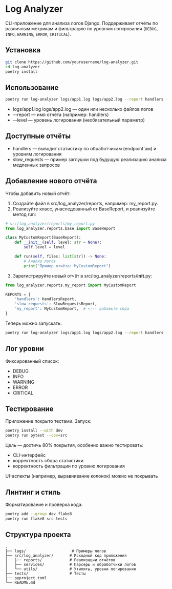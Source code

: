 # Log Analyzer

CLI-приложение для анализа логов Django. Поддерживает отчёты по различным метрикам и фильтрацию по уровням логирования (`DEBUG`, `INFO`, `WARNING`, `ERROR`, `CRITICAL`).


## Установка

```bash
git clone https://github.com/yourusername/log-analyzer.git
cd log-analyzer
poetry install
```


## Использование

```bash
poetry run log-analyzer logs/app1.log logs/app2.log --report handlers --level ERROR
```
- logs/app1.log logs/app2.log — один или несколько файлов логов
- --report — имя отчёта (например: handlers)
- --level — уровень логирования (необязательный параметр)


## Доступные отчёты

- handlers — выводит статистику по обработчикам (endpoint'ам) и уровням логирования
- slow_requests — пример заглушки под будущую реализацию анализа медленных запросов


## Добавление нового отчёта

Чтобы добавить новый отчёт:
1) Создайте файл в src/log_analyzer/reports, например: my_report.py. 
2) Реализуйте класс, унаследованный от BaseReport, и реализуйте метод run:
```python
# src/log_analyzer/reports/my_report.py
from log_analyzer.reports.base import BaseReport

class MyCustomReport(BaseReport):
    def __init__(self, level: str = None):
        self.level = level

    def run(self, files: list[str]) -> None:
        # Анализ логов
        print("Пример отчёта: MyCustomReport")
```
3) Зарегистрируйте новый отчёт в src/log_analyzer/reports/__init__.py:
```python
from log_analyzer.reports.my_report import MyCustomReport

REPORTS = {
    'handlers': HandlersReport,
    'slow_requests': SlowRequestsReport,
    'my_report': MyCustomReport,  # <--- добавьте сюда
}

```
Теперь можно запускать:
```bash
poetry run log-analyzer logs/app1.log logs/app2.log --report handlers --level ERROR
```


## Лог уровни

Фиксированный список:
- DEBUG
- INFO
- WARNING
- ERROR
- CRITICAL


## Тестирование

Приложение покрыто тестами. Запуск:
```bash
poetry install --with dev
poetry run pytest --cov=src
```
Цель — достичь 80% покрытия, особенно важно тестировать:
- CLI-интерфейс
- корректность сбора статистики
- корректность фильтрации по уровню логирования

UI-аспекты (например, выравнивание колонок) можно не покрывать


## Линтинг и стиль

Форматирование и проверка кода:
```bash
poetry add --group dev flake8
poetry run flake8 src tests
```


## Структура проекта

```
.
├── logs/                    # Примеры логов
├── src/log_analyzer/       # Исходный код приложения
│   ├── reports/            # Реализации отчётов
│   ├── services/           # Парсеры и обработчики логов
│   └── utils/              # Утилиты, уровни логирования
├── tests/                  # Тесты
├── pyproject.toml
└── README.md
```

